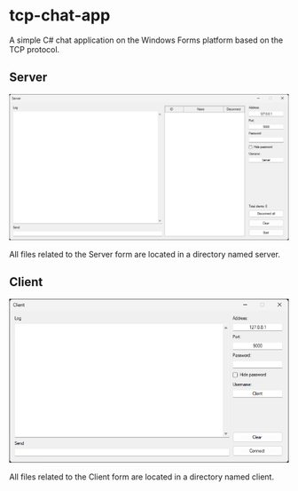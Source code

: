 # tcp-chat-app

A simple C# chat application on the Windows Forms platform based on the TCP protocol.

## Server

![Server Form Image](readme/server.png)

All files related to the Server form are located in a directory named server.

## Client

![Client Form Image](readme/client.png)

All files related to the Client form are located in a directory named client.